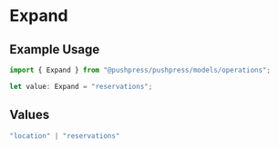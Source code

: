 # Expand

## Example Usage

```typescript
import { Expand } from "@pushpress/pushpress/models/operations";

let value: Expand = "reservations";
```

## Values

```typescript
"location" | "reservations"
```